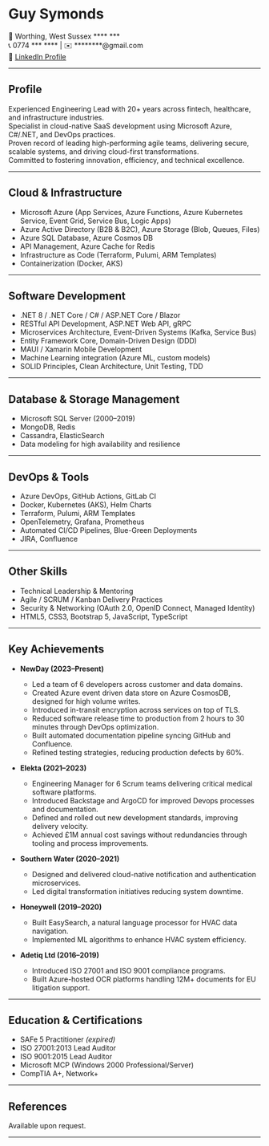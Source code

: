 
# Guy Symonds
🏡 Worthing, West Sussex **** ***  
📞 0774 *** **** | ✉️ ********@gmail.com  
🔗 [LinkedIn Profile](http://uk.linkedin.com/in/guysymonds)

---

## Profile

Experienced Engineering Lead with 20+ years across fintech, healthcare, and infrastructure industries.  
Specialist in cloud-native SaaS development using Microsoft Azure, C#/.NET, and DevOps practices.  
Proven record of leading high-performing agile teams, delivering secure, scalable systems, and driving cloud-first transformations.  
Committed to fostering innovation, efficiency, and technical excellence.

---

## Cloud & Infrastructure

- Microsoft Azure (App Services, Azure Functions, Azure Kubernetes Service, Event Grid, Service Bus, Logic Apps)
- Azure Active Directory (B2B & B2C), Azure Storage (Blob, Queues, Files)
- Azure SQL Database, Azure Cosmos DB
- API Management, Azure Cache for Redis
- Infrastructure as Code (Terraform, Pulumi, ARM Templates)
- Containerization (Docker, AKS)

---

## Software Development

- .NET 8 / .NET Core / C# / ASP.NET Core / Blazor
- RESTful API Development, ASP.NET Web API, gRPC
- Microservices Architecture, Event-Driven Systems (Kafka, Service Bus)
- Entity Framework Core, Domain-Driven Design (DDD)
- MAUI / Xamarin Mobile Development
- Machine Learning integration (Azure ML, custom models)
- SOLID Principles, Clean Architecture, Unit Testing, TDD

---

## Database & Storage Management

- Microsoft SQL Server (2000–2019)
- MongoDB, Redis
- Cassandra, ElasticSearch
- Data modeling for high availability and resilience

---

## DevOps & Tools

- Azure DevOps, GitHub Actions, GitLab CI
- Docker, Kubernetes (AKS), Helm Charts
- Terraform, Pulumi, ARM Templates
- OpenTelemetry, Grafana, Prometheus
- Automated CI/CD Pipelines, Blue-Green Deployments
- JIRA, Confluence

---

## Other Skills

- Technical Leadership & Mentoring
- Agile / SCRUM / Kanban Delivery Practices
- Security & Networking (OAuth 2.0, OpenID Connect, Managed Identity)
- HTML5, CSS3, Bootstrap 5, JavaScript, TypeScript

---

## Key Achievements

- **NewDay (2023–Present)**  
  - Led a team of 6 developers across customer and data domains.
  - Created Azure event driven data store on Azure CosmosDB, designed for high volume writes.
  - Introduced in-transit encryption across services on top of TLS.
  - Reduced software release time to production from 2 hours to 30 minutes through DevOps optimization.
  - Built automated documentation pipeline syncing GitHub and Confluence.
  - Refined testing strategies, reducing production defects by 60%.

- **Elekta (2021–2023)**  
  - Engineering Manager for 6 Scrum teams delivering critical medical software platforms.
  - Introduced Backstage and ArgoCD for improved Devops processes and documentation.
  - Defined and rolled out new development standards, improving delivery velocity.
  - Achieved £1M annual cost savings without redundancies through tooling and process improvements.

- **Southern Water (2020–2021)**  
  - Designed and delivered cloud-native notification and authentication microservices.
  - Led digital transformation initiatives reducing system downtime.

- **Honeywell (2019–2020)**  
  - Built EasySearch, a natural language processor for HVAC data navigation.
  - Implemented ML algorithms to enhance HVAC system efficiency.

- **Adetiq Ltd (2016–2019)**  
  - Introduced ISO 27001 and ISO 9001 compliance programs.
  - Built Azure-hosted OCR platforms handling 12M+ documents for EU litigation support.

---

## Education & Certifications

- SAFe 5 Practitioner *(expired)*
- ISO 27001:2013 Lead Auditor
- ISO 9001:2015 Lead Auditor
- Microsoft MCP (Windows 2000 Professional/Server)
- CompTIA A+, Network+

---

## References

Available upon request.

---
